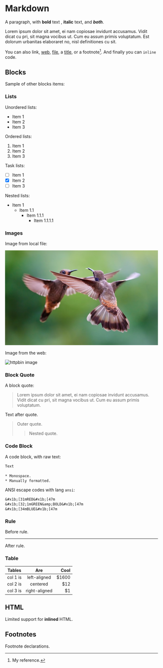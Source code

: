 # Markdown

A paragraph, with **bold** text , **italic** text, and ***both***.

Lorem ipsum dolor sit amet, ei nam copiosae invidunt accusamus. Vidit dicat cu pri, sit magna vocibus ut. Cum eu assum primis voluptatum. Est dolorum urbanitas elaboraret no, nisl definitiones cu sit.

You can also link, [web](https://httpbin.org), [file](../image/zdenek-machacek-unsplash.jpg), a [title](#table "Table"), or a footnote[^1]. And finally you can `inline` code.

## Blocks

Sample of other blocks items:

### Lists

Unordered lists:

* Item 1
* Item 2
* Item 3

Ordered lists:

1. Item 1
2. Item 2
3. Item 3

Task lists:

- [ ] Item 1
- [x] Item 2
- [ ] Item 3

Nested lists:

* Item 1
    * Item 1.1
        * Item 1.1.1
            * Item 1.1.1.1

### Images

Image from local file:

![two hummingbirds, flying, looking at each other](../image/zdenek-machacek-unsplash.jpg "Title text")

Image from the web:

![httpbin image](https://httpbin.org/image)

### Block Quote

A block quote:

> Lorem ipsum dolor sit amet, ei nam copiosae invidunt accusamus.
> Vidit dicat cu pri, sit magna vocibus ut. Cum eu assum primis voluptatum.

Text after quote.

> Outer quote. 
>> Nested quote.

### Code Block

A code block, with raw text:

```
Text

* Monospace.
* Manually formatted.
```

ANSI escape codes with lang `ansi`:

```ansi
&#x1b;[31mRED&#x1b;[47m
&#x1b;[32;1mGREEN&amp;BOLD&#x1b;[47m
&#x1b;[34mBLUE&#x1b;[47m
```

### Rule

Before rule. 

-------------

After rule.

### Table

| Tables   |      Are      |  Cool |
|----------|:-------------:|------:|
| col 1 is |  left-aligned | $1600 |
| col 2 is |    centered   |   $12 |
| col 3 is | right-aligned |    $1 |

## HTML

Limited support for <b>inlined</b> HTML.

## Footnotes

Footnote declarations.

[^1]: My reference.